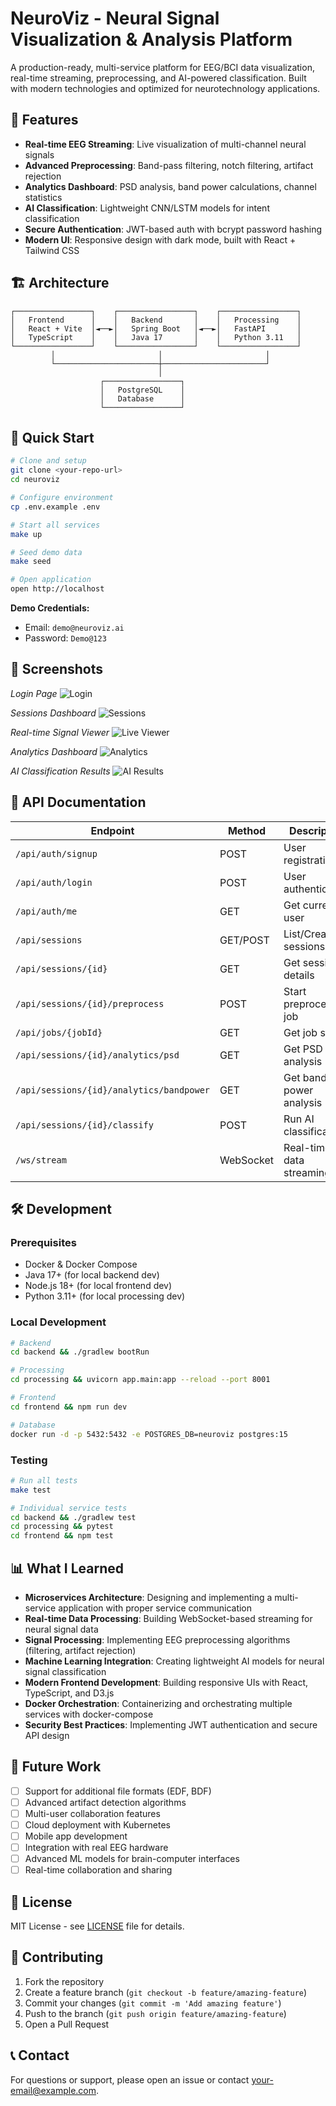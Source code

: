 # NeuroViz - Neural Signal Visualization & Analysis Platform

A production-ready, multi-service platform for EEG/BCI data visualization, real-time streaming, preprocessing, and AI-powered classification. Built with modern technologies and optimized for neurotechnology applications.

## 🧠 Features

- **Real-time EEG Streaming**: Live visualization of multi-channel neural signals
- **Advanced Preprocessing**: Band-pass filtering, notch filtering, artifact rejection
- **Analytics Dashboard**: PSD analysis, band power calculations, channel statistics
- **AI Classification**: Lightweight CNN/LSTM models for intent classification
- **Secure Authentication**: JWT-based auth with bcrypt password hashing
- **Modern UI**: Responsive design with dark mode, built with React + Tailwind CSS

## 🏗️ Architecture

```
┌─────────────────┐    ┌─────────────────┐    ┌─────────────────┐
│   Frontend      │    │   Backend       │    │   Processing    │
│   React + Vite  │◄──►│   Spring Boot   │◄──►│   FastAPI       │
│   TypeScript    │    │   Java 17       │    │   Python 3.11   │
└─────────────────┘    └─────────────────┘    └─────────────────┘
         │                       │                       │
         └───────────────────────┼───────────────────────┘
                                 │
                    ┌─────────────────┐
                    │   PostgreSQL    │
                    │   Database      │
                    └─────────────────┘
```

## 🚀 Quick Start

```bash
# Clone and setup
git clone <your-repo-url>
cd neuroviz

# Configure environment
cp .env.example .env

# Start all services
make up

# Seed demo data
make seed

# Open application
open http://localhost
```

**Demo Credentials:**
- Email: `demo@neuroviz.ai`
- Password: `Demo@123`

## 📱 Screenshots

*Login Page*
![Login](docs/screenshots/login.png)

*Sessions Dashboard*
![Sessions](docs/screenshots/sessions.png)

*Real-time Signal Viewer*
![Live Viewer](docs/screenshots/live-viewer.png)

*Analytics Dashboard*
![Analytics](docs/screenshots/analytics.png)

*AI Classification Results*
![AI Results](docs/screenshots/ai-results.png)

## 🔧 API Documentation

| Endpoint | Method | Description |
|----------|--------|-------------|
| `/api/auth/signup` | POST | User registration |
| `/api/auth/login` | POST | User authentication |
| `/api/auth/me` | GET | Get current user |
| `/api/sessions` | GET/POST | List/Create sessions |
| `/api/sessions/{id}` | GET | Get session details |
| `/api/sessions/{id}/preprocess` | POST | Start preprocessing job |
| `/api/jobs/{jobId}` | GET | Get job status |
| `/api/sessions/{id}/analytics/psd` | GET | Get PSD analysis |
| `/api/sessions/{id}/analytics/bandpower` | GET | Get band power analysis |
| `/api/sessions/{id}/classify` | POST | Run AI classification |
| `/ws/stream` | WebSocket | Real-time data streaming |

## 🛠️ Development

### Prerequisites
- Docker & Docker Compose
- Java 17+ (for local backend dev)
- Node.js 18+ (for local frontend dev)
- Python 3.11+ (for local processing dev)

### Local Development
```bash
# Backend
cd backend && ./gradlew bootRun

# Processing
cd processing && uvicorn app.main:app --reload --port 8001

# Frontend
cd frontend && npm run dev

# Database
docker run -d -p 5432:5432 -e POSTGRES_DB=neuroviz postgres:15
```

### Testing
```bash
# Run all tests
make test

# Individual service tests
cd backend && ./gradlew test
cd processing && pytest
cd frontend && npm test
```

## 📊 What I Learned

- **Microservices Architecture**: Designing and implementing a multi-service application with proper service communication
- **Real-time Data Processing**: Building WebSocket-based streaming for neural signal data
- **Signal Processing**: Implementing EEG preprocessing algorithms (filtering, artifact rejection)
- **Machine Learning Integration**: Creating lightweight AI models for neural signal classification
- **Modern Frontend Development**: Building responsive UIs with React, TypeScript, and D3.js
- **Docker Orchestration**: Containerizing and orchestrating multiple services with docker-compose
- **Security Best Practices**: Implementing JWT authentication and secure API design

## 🔮 Future Work

- [ ] Support for additional file formats (EDF, BDF)
- [ ] Advanced artifact detection algorithms
- [ ] Multi-user collaboration features
- [ ] Cloud deployment with Kubernetes
- [ ] Mobile app development
- [ ] Integration with real EEG hardware
- [ ] Advanced ML models for brain-computer interfaces
- [ ] Real-time collaboration and sharing

## 📄 License

MIT License - see [LICENSE](LICENSE) file for details.

## 🤝 Contributing

1. Fork the repository
2. Create a feature branch (`git checkout -b feature/amazing-feature`)
3. Commit your changes (`git commit -m 'Add amazing feature'`)
4. Push to the branch (`git push origin feature/amazing-feature`)
5. Open a Pull Request

## 📞 Contact

For questions or support, please open an issue or contact [your-email@example.com](mailto:your-email@example.com).
